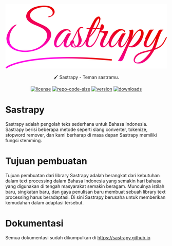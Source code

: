 <p align="center">
  <a href="https://docsify.js.org">
    <img alt="docsify" src="./assets/sastrapy.svg">
  </a>
</p>
<p align="center">
 🖌 Sastrapy - Teman sastramu.
</p>

<p align="center">
<a href="https://github.com/sastrapy/sastrapy/blob/master/LICENSE"><img alt="license" src="https://img.shields.io/github/license/docsifyjs/docsify-cli.svg?style=flat-square"></a>
<a href="https://github.com/sastrapy/sastrapy"><img alt="repo-code-size" src="https://img.shields.io/github/languages/code-size/sastrapy/sastrapy?style=flat-square"></a>
<a href="https://pypi.org/project/Sastrapy/"><img alt="version" src="https://img.shields.io/pypi/v/sastrapy?style=flat-square"></a>
<a href="https://pypi.org/project/Sastrapy/"><img alt="downloads" src="https://img.shields.io/pypi/dw/sastrapy?style=flat-square"></a>
</p>

# Sastrapy
Sastrapy adalah pengolah teks sederhana untuk Bahasa Indonesia. Sastrapy berisi beberapa metode seperti slang converter, tokenize, stopword remover, dan kami berharap di masa depan Sastrapy memiliki fungsi stemming.

# Tujuan pembuatan
Tujuan pembuatan dari library Sastrapy adalah berangkat dari kebutuhan dalam text processing dalam Bahasa Indonesia yang semakin hari bahasa yang digunakan di tengah masyarakat semakin beragam. Munculnya istilah baru, singkatan baru, dan gaya penulisan baru membuat sebuah library text processing harus beradaptasi. Di sini Sastrapy berusaha untuk memberikan kemudahan dalam adaptasi tersebut.

# Dokumentasi
Semua dokumentasi sudah dikumpulkan di https://sastrapy.github.io
